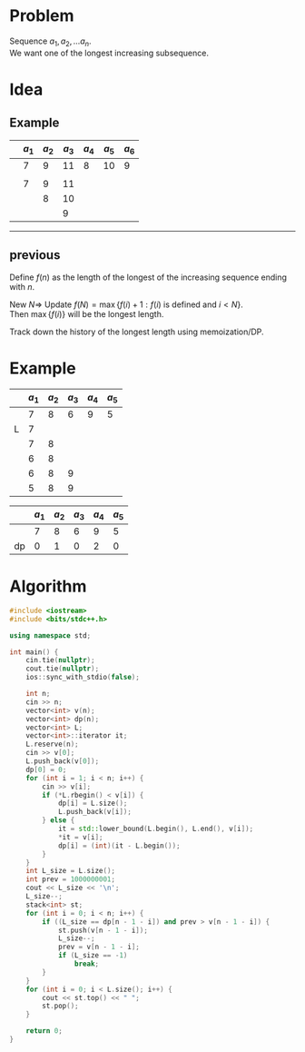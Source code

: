 # Problem
Sequence $a_1, a_2, \dots a_n$.  
We want one of the longest increasing subsequence.

# Idea
## Example
|     | $a_1$ | $a_2$ | $a_3$ | $a_4$ | $a_5$ | $a_6$ |
| --- | ----- | ----- | ----- | ----- | ----- | ----- |
|     | 7     | 9     | 11    | 8     | 10    | 9     |
|     |       |       |       |       |       |       |
|     | 7     | 9     | 11    |       |       |       |
|     |       | 8     | 10    |       |       |       |
|     |       |       | 9     |       |       |       |




 ---
## previous
Define $f(n)$ as the length of the longest of the increasing sequence ending with $n$.  
 
New $N\Rightarrow$ Update $f(N) = \max\{f(i) + 1 : f(i) \text{ is defined and } i < N\}$.  
Then $\max\{f(i)\}$ will be the longest length. 

Track down the history of the longest length using memoization/DP.

# Example
|     | $a_1$ | $a_2$ | $a_3$ | $a_4$ | $a_5$ |
| --- | ----- | ----- | ----- | ----- | ----- |
|     | 7     | 8     | 6     | 9     | 5     |
| L   | 7     |       |       |       |       |
|     | 7     | 8     |       |       |       |
|     | 6     | 8     |       |       |       |
|     | 6     | 8     | 9     |       |       |
|     | 5     | 8     | 9     |       |       |

|     | $a_1$ | $a_2$ | $a_3$ | $a_4$ | $a_5$ |
| --- | ----- | ----- | ----- | ----- | ----- |
|     | 7     | 8     | 6     | 9     | 5     |
| dp  | 0     | 1     | 0     | 2     | 0     |

# Algorithm
```cpp
#include <iostream>
#include <bits/stdc++.h>

using namespace std;

int main() {
    cin.tie(nullptr);
    cout.tie(nullptr);
    ios::sync_with_stdio(false);

    int n;
    cin >> n;
    vector<int> v(n);
    vector<int> dp(n);
    vector<int> L;
    vector<int>::iterator it;
    L.reserve(n);
    cin >> v[0];
    L.push_back(v[0]);
    dp[0] = 0;
    for (int i = 1; i < n; i++) {
        cin >> v[i];
        if (*L.rbegin() < v[i]) {
            dp[i] = L.size();
            L.push_back(v[i]);
        } else {
            it = std::lower_bound(L.begin(), L.end(), v[i]);
            *it = v[i];
            dp[i] = (int)(it - L.begin());
        }
    }
    int L_size = L.size();
    int prev = 1000000001;
    cout << L_size << '\n';
    L_size--;
    stack<int> st;
    for (int i = 0; i < n; i++) {
        if ((L_size == dp[n - 1 - i]) and prev > v[n - 1 - i]) {
            st.push(v[n - 1 - i]);
            L_size--;
            prev = v[n - 1 - i];
            if (L_size == -1)
                break;
        }
    }
    for (int i = 0; i < L.size(); i++) {
        cout << st.top() << " ";
        st.pop();
    }

    return 0;
}
```
